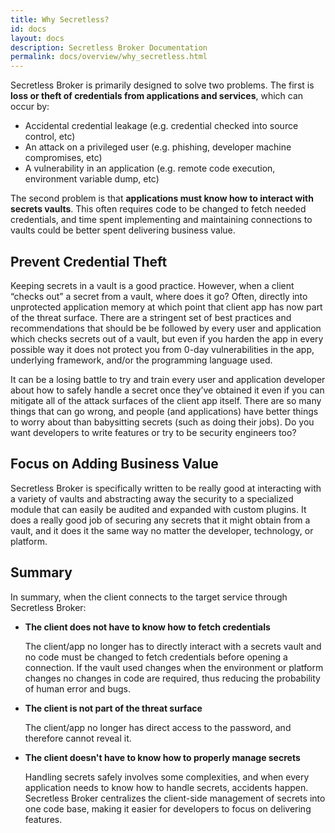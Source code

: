 ```yaml
---
title: Why Secretless?
id: docs
layout: docs
description: Secretless Broker Documentation
permalink: docs/overview/why_secretless.html
---
```


Secretless Broker is primarily designed to solve two problems. The first is
**loss or theft of credentials from applications and services**, which can occur by:

- Accidental credential leakage (e.g. credential checked into source control, etc)
- An attack on a privileged user (e.g. phishing, developer machine compromises, etc)
- A vulnerability in an application (e.g. remote code execution, environment variable dump, etc)

The second problem is that **applications must know how to interact with secrets
vaults**. This often requires code to be changed to fetch needed credentials,
and time spent implementing and maintaining connections to vaults could be better
spent delivering business value.

## Prevent Credential Theft

Keeping secrets in a vault is a good practice. However, when a client “checks out” a secret from a vault, where does it go? Often, directly into unprotected application memory at which point that client app has now part of the threat surface. There are a stringent set of best practices and recommendations that should be be followed by every user and application which checks secrets out of a vault, but even if you harden the app in every possible way it does not protect you from 0-day vulnerabilities in the app, underlying framework, and/or the programming language used.

It can be a losing battle to try and train every user and application developer about how to safely handle a secret once they’ve obtained it even if you can mitigate all of the attack surfaces of the client app itself. There are so many things that can go wrong, and people (and applications) have better things to worry about than babysitting secrets (such as doing their jobs). Do you want developers to write features or try to be security engineers too?

## Focus on Adding Business Value

Secretless Broker is specifically written to be really good at interacting with a
variety of vaults and abstracting away the security to a specialized module that
can easily be audited and expanded with custom plugins. It does a really good job
of securing any secrets that it might obtain from a vault, and it does it the same
way no matter the developer, technology, or platform.

## Summary

In summary, when the client connects to the target service through Secretless Broker:

- **The client does not have to know how to fetch credentials**

  The client/app no longer has to directly interact with a secrets vault and no
  code must be changed to fetch credentials before opening a connection. If the
  vault used changes when the environment or platform changes no changes in code
  are required, thus reducing the probability of human error and bugs.

- **The client is not part of the threat surface**

  The client/app no longer has direct access to the password, and therefore cannot reveal it.

- **The client doesn't have to know how to properly manage secrets**

  Handling secrets safely involves some complexities, and when every application needs to know how to handle secrets, accidents happen. Secretless Broker centralizes the client-side management of secrets into one code base, making it easier for developers to focus on delivering features.
